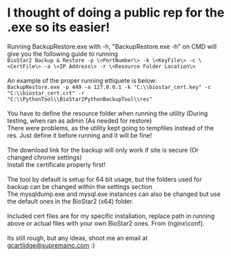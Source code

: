 # I thought of doing a public rep for the .exe so its easier!

Running BackupRestore.exe with -h, "BackupRestore.exe -h" on CMD will give you the following guide to running
<br>
`BioStar2 Backup & Restore -p \<PortNumber\> -k \<KeyFile\> -c \<CertFile\> -a \<IP Address\> -r \<Resource Folder Location\>`
<br><br>
An example of the proper running ettiquete is below:<br>
`BackupRestore.exe -p 449 -a 127.0.0.1 -k "C:\\biostar_cert.key" -c "C:\\biostar_cert.crt" -r "C:\\PythonTool\\BioStar2PythonBackupTool\\res"`
<br><br>
You have to define the resource folder when running the utility (During testing, when ran as admin (As needed for restore)
<br>
There were problems, as the utility kept going to tempfiles instead of the res. Just define it before running and it will be fine!
<br><br>
The download link for the backup will only work if site is secure (Or changed chrome settings)
<br>
Install the certificate properly first!
<br><br>
The tool by default is setup for 64 bit usage, but the folders used for backup can be changed within the settings section
<br>
The mysqldump.exe and mysql.exe instances can also be changed but use the default ones in the BioStar2 (x64) folder. 
<br><br>
Included cert files are for my specific installation, replace path in running above or actual files with your own BioStar2 ones. From (nginx\conf).
<br><br>
Its still rough, but any ideas, shoot me an email at gcartlidge@supremainc.com :)
